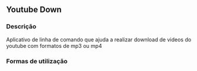 ## Youtube Down

### Descrição
Aplicativo de linha de comando que ajuda a realizar download de videos do youtube com formatos
de mp3 ou mp4

### Formas de utilização
```shell

```
